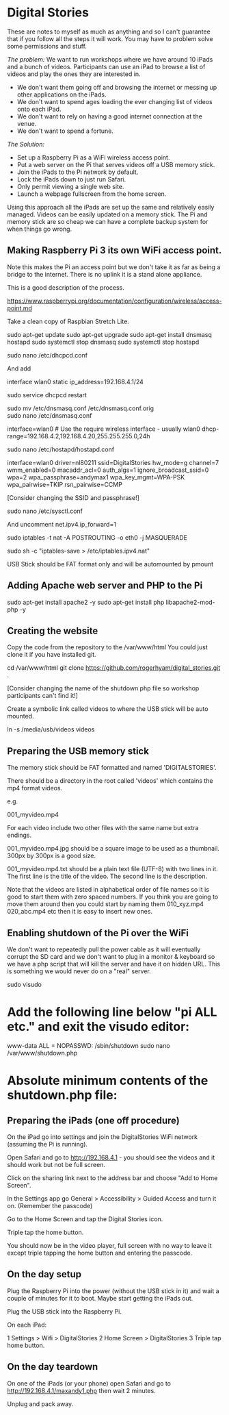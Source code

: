 # Digital Stories

These are notes to myself as much as anything and so I can't guarantee that if you follow all the steps it will work. You may have to problem solve some permissions and stuff.

_The problem:_ We want to run workshops where we have around 10 iPads and a bunch of videos. Participants can use an iPad to browse a list of videos and play the ones they are interested in. 

- We don't want them going off and browsing the internet or messing up other applications on the iPads.
- We don't want to spend ages loading the ever changing list of videos onto each iPad.
- We don't want to rely on having a good internet connection at the venue.
- We don't want to spend a fortune.

_The Solution:_ 

- Set up a Raspberry Pi as a WiFi wireless access point.
- Put a web server on the Pi that serves videos off a USB memory stick.
- Join the iPads to the Pi network by default.
- Lock the iPads down to just run Safari.
- Only permit viewing a single web site.
- Launch a webpage fullscreen from the home screen.

Using this approach all the iPads are set up the same and relatively easily managed. Videos can be easily updated on a memory stick. The Pi and memory stick are so cheap we can have a complete backup system for when things go wrong.

## Making Raspberry Pi 3 its own WiFi access point. 

Note this makes the Pi an access point but we don't take it as far as being a bridge to the internet. There is no uplink it is a stand alone appliance.

This is a good description of the process.

https://www.raspberrypi.org/documentation/configuration/wireless/access-point.md

Take a clean copy of Raspbian Stretch Lite.

sudo apt-get update
sudo apt-get upgrade
sudo apt-get install dnsmasq hostapd
sudo systemctl stop dnsmasq
sudo systemctl stop hostapd

sudo nano /etc/dhcpcd.conf

And add 

 interface wlan0
    static ip_address=192.168.4.1/24

sudo service dhcpcd restart

sudo mv /etc/dnsmasq.conf /etc/dnsmasq.conf.orig  
sudo nano /etc/dnsmasq.conf

interface=wlan0      # Use the require wireless interface - usually wlan0
dhcp-range=192.168.4.2,192.168.4.20,255.255.255.0,24h

sudo nano /etc/hostapd/hostapd.conf

interface=wlan0
driver=nl80211
ssid=DigitalStories
hw_mode=g
channel=7
wmm_enabled=0
macaddr_acl=0
auth_algs=1
ignore_broadcast_ssid=0
wpa=2
wpa_passphrase=andymax1
wpa_key_mgmt=WPA-PSK
wpa_pairwise=TKIP
rsn_pairwise=CCMP

[Consider changing the SSID and passphrase!]

sudo nano /etc/sysctl.conf

And uncomment 
net.ipv4.ip_forward=1

sudo iptables -t nat -A  POSTROUTING -o eth0 -j MASQUERADE

sudo sh -c "iptables-save > /etc/iptables.ipv4.nat"

USB Stick should be FAT format only and will be automounted by pmount

## Adding  Apache web server and PHP to the Pi

sudo apt-get install apache2 -y
sudo apt-get install php libapache2-mod-php -y

## Creating the website

Copy the code from the repository to the /var/www/html You could just clone it if you have installed git.

cd /var/www/html
git clone https://github.com/rogerhyam/digital_stories.git .

[Consider changing the name of the shutdown php file so workshop participants can't find it!]

Create a symbolic link called videos to where the USB stick will be auto mounted.

ln -s /media/usb/videos videos

## Preparing the USB memory stick

The memory stick should be FAT formatted and named 'DIGITALSTORIES'.

There should be a directory in the root called 'videos' which contains the mp4 format videos.

e.g. 

001_myvideo.mp4

For each video include two other files with the same name but extra endings.

001_myvideo.mp4.jpg should be a square image to be used as a thumbnail. 300px by 300px is a good size.

001_myvideo.mp4.txt should be a plain text file (UTF-8) with two lines in it. The first line is the title of the video. The second line is the description.

Note that the videos are listed in alphabetical order of file names so it is good to start them with zero spaced numbers. If you think you are going to move them around then you could start by naming them 010_xyz.mp4 020_abc.mp4 etc then it is easy to insert new ones.

## Enabling shutdown of the Pi over the WiFi

We don't want to repeatedly pull the power cable as it will eventually corrupt the SD card and we don't want to plug in a monitor & keyboard so we have a php script that will kill the server and have it on hidden URL. This is something we would never do on a "real" server.

sudo visudo
   # Add the following line below "pi ALL etc." and exit the visudo editor:
   www-data ALL = NOPASSWD: /sbin/shutdown
sudo nano /var/www/shutdown.php
   # Absolute minimum contents of the shutdown.php file:
   <?php system('sudo /sbin/shutdown -h now'); ?>
   

## Preparing the iPads (one off procedure)

On the iPad go into settings and join the DigitalStories WiFi network (assuming the Pi is running).

Open Safari and go to http://192.168.4.1 - you should see the videos and it should work but not be full screen.

Click on the sharing link next to the address bar and choose "Add to Home Screen".

In the Settings app go General > Accessibility > Guided Access and turn it on. (Remember the passcode)

Go to the Home Screen and tap the Digital Stories icon.

Triple tap the home button.

You should now be in the video player, full screen with no way to leave it except triple tapping the home button and entering the passcode. 

## On the day setup

Plug the Raspberry Pi into the power (without the USB stick in it) and wait a couple of minutes for it to boot. Maybe start getting the iPads out.

Plug the USB stick into the Raspberry Pi.

On each iPad:

1 Settings > Wifi > DigitalStories
2 Home Screen > DigitalStories 
3 Triple tap home button.

## On the day teardown

On one of the iPads (or your phone) open Safari and go to http://192.168.4.1/maxandy1.php then wait 2 minutes.

Unplug and pack away.






